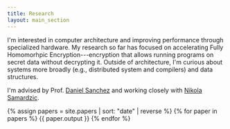 ```yaml
---
title: Research
layout: main_section
---
```

I'm interested in computer architecture and improving performance through
specialized hardware.
My research so far has focused on accelerating Fully Homomorhpic
Encryption---encryption that allows running programs on secret data without
decrypting it.
Outside of architecture, I'm curious about systems more broadly (e.g.,
distributed system and compilers) and data structures.

I'm advised by Prof. [Daniel Sanchez][daniel] and working closely with
[Nikola Samardzic][nikola].

{% assign papers = site.papers | sort: "date" | reverse %}
{% for paper in papers %}
  {{ paper.output }}
{% endfor %}

[daniel]: https://people.csail.mit.edu/sanchez/
[nikola]: https://n-samar.github.io/
